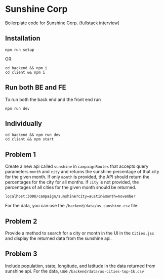 # Sunshine Corp

Boilerplate code for Sunshine Corp. (fullstack interview)

## Installation

```
npm run setup
```

OR

```
cd backend && npm i
cd client && npm i
```

## Run both BE and FE

To run both the back end and the front end run

```
npm run dev
```

## Individually

```
cd backend && npm run dev
cd client && npm start
```

## Problem 1

Create a new api called `sunshine` in `campaignRoutes` that accepts query parameters `month` and `city` and returns the sunshine percentage of that city for the given month.
If only `month` is provided, the API should return the percentages for the city for all months. If `city` is not provided, the percentages of all cities for the given month should be returned.

`localhost:3000/campaign/sunshine?city=austin&month=november`

For the data, you can use the `/backend/data/us_sunshine.csv` file.

## Problem 2

Provide a method to search for a city or month in the UI in the `Cities.jsx` and display the returned data from the sunshine api.

## Problem 3

Include population, state, longitude, and latitude in the data returned from sunshine api. For the data, use `/backend/data/us-cities-top-1k.csv`
